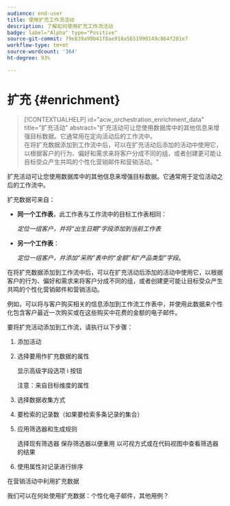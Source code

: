 ```yaml
---
audience: end-user
title: 使用扩充工作流活动
description: 了解如何使用扩充工作流活动
badge: label="Alpha" type="Positive"
source-git-commit: 79e839a99b41f8ae918a5651990149c864f201e7
workflow-type: tm+mt
source-wordcount: '364'
ht-degree: 93%

---
```



# 扩充 {#enrichment}

>[!CONTEXTUALHELP]
>id="acw_orchestration_enrichment_data"
>title="扩充活动"
>abstract="扩充活动可让您使用数据库中的其他信息来增强目标数据。它通常用在定向活动后的工作流中。<br/>在将扩充数据添加到工作流中后，可以在扩充活动后添加的活动中使用它，以根据客户的行为、偏好和需求来将客户分成不同的组，或者创建更可能让目标受众产生共鸣的个性化营销邮件和营销活动。"

扩充活动可让您使用数据库中的其他信息来增强目标数据。它通常用于定位活动之后的工作流中。

扩充数据可来自：

* **同一个工作表**，此工作表与工作流中的目标工作表相同：

   *定位一组客户，并将“出生日期”字段添加到当前工作表*

* **另一个工作表**：

   *定位一组客户，并添加“采购”表中的“金额”和“产品类型”字段*。

在将扩充数据添加到工作流中后，可以在扩充活动后添加的活动中使用它，以根据客户的行为、偏好和需求来将客户分成不同的组，或者创建更可能让目标受众产生共鸣的个性化营销邮件和营销活动。

例如，可以将与客户购买相关的信息添加到工作流工作表中，并使用此数据来个性化包含客户最近一次购买或在这些购买中花费的金额的电子邮件。

要将扩充活动添加到工作流，请执行以下步骤：

1. 添加活动
1. 选择要用作扩充数据的属性

   显示高级字段选项
i 按钮

   注意：来自目标维度的属性

1. 选择数据收集方式
1. 要检索的记录数（如果要检索多条记录的集合）
1. 应用筛选器和生成规则

   选择现有筛选器
保存筛选器以便重用
以可视方式或在代码视图中查看筛选器的结果

1. 使用属性对记录进行排序

在营销活动中利用扩充数据

我们可以在何处使用扩充数据：个性化电子邮件，其他用例？

